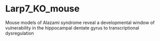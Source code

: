 # Larp7_KO_mouse
Mouse models of Alazami syndrome reveal a developmental window of vulnerability in the hippocampal dentate gyrus to transcriptional dysregulation

